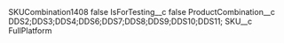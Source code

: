 <?xml version="1.0" encoding="UTF-8"?>
<CustomMetadata xmlns="http://soap.sforce.com/2006/04/metadata" xmlns:xsi="http://www.w3.org/2001/XMLSchema-instance" xmlns:xsd="http://www.w3.org/2001/XMLSchema">
    <label>SKUCombination1408</label>
    <protected>false</protected>
    <values>
        <field>IsForTesting__c</field>
        <value xsi:type="xsd:boolean">false</value>
    </values>
    <values>
        <field>ProductCombination__c</field>
        <value xsi:type="xsd:string">DDS2;DDS3;DDS4;DDS6;DDS7;DDS8;DDS9;DDS10;DDS11;</value>
    </values>
    <values>
        <field>SKU__c</field>
        <value xsi:type="xsd:string">FullPlatform</value>
    </values>
</CustomMetadata>
